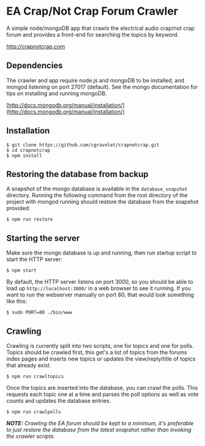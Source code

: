 # EA Crap/Not Crap Forum Crawler

A simple node/mongoDB app that crawls the electrical audio crap/not crap forum
and provides a front-end for searching the topics by keyword.

http://crapnotcrap.com

## Dependencies

The crawler and app require node.js and mongoDB to be installed, and mongod
listening on port 27017 (default). See the mongo documentation for tips on
installing and running mongoDB.

[http://docs.mongodb.org/manual/installation/](http://docs.mongodb.org/manual/installation/)

## Installation

	$ git clone https://github.com/cgravolet/crapnotcrap.git
	$ cd crapnotcrap
	$ npm install

## Restoring the database from backup

A snapshot of the mongo database is available in the `database_snapshot`
directory. Running the following command from the root directory of the
project with mongod running should restore the database from the snapshot
provided:

	$ npm run restore

## Starting the server

Make sure the mongo database is up and running, then run startup script to start
the HTTP server:

	$ npm start

By default, the HTTP server listens on port 3000, so you should be able to load
up `http://localhost:3000/` in a web browser to see it running. If you want to
run the webserver manually on port 80, that would look something like this:

	$ sudo PORT=80 ./bin/www

## Crawling

Crawling is currently split into two scripts, one for topics and one for polls.
Topics should be crawled first, this get's a list of topics from the forums
index pages and inserts new topics or updates the view/reply/title of topics
that already exist.

	$ npm run crawltopics

Once the topics are inserted into the database, you can crawl the polls. This
requests each topic one at a time and parses the poll options as well as vote
counts and updates the database entries.

	$ npm run crawlpolls

*__NOTE:__ Crawling the EA forum should be kept to a minimum, it's preferable to
just restore the database from the latest snapshot rather than invoking the
crawler scripts.*
